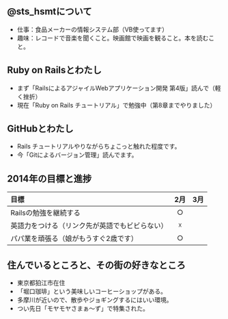 ## @sts_hsmtについて  
* 仕事：食品メーカーの情報システム部（VB使ってます）  
* 趣味：レコードで音楽を聞くこと。映画館で映画を観ること。本を読むこと。

## Ruby on Railsとわたし  
* まず「RailsによるアジャイルWebアプリケーション開発 第4版」読んで（軽く挫折）  
* 現在「Ruby on Rails チュートリアル」で勉強中（第8章までやりました）  

## GitHubとわたし
* Rails チュートリアルやりながらちょこっと触れた程度です。  
* 今「Gitによるバージョン管理」読んでます。

## 2014年の目標と進捗
| 目標 | 2月 | 3月 |
|:-----------|:------------:|:------------:|
| Railsの勉強を継続する | ○ |  |
| 英語力をつける（リンク先が英語でもビビらない）| ☓ |  |
| パパ業を頑張る（娘がもうすぐ2歳です） | ○ |  | 

## 住んでいるところと、その街の好きなところ
* 東京都狛江市在住
* 「堀口珈琲」という美味しいコーヒーショップがある。
* 多摩川が近いので、散歩やジョギングするにはいい環境。
* つい先日「モヤモヤさまぁ～ず」で特集された。

